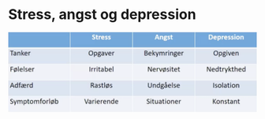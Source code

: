 # Stress, angst og depression
![](BearImages/80EEE359-BC9A-48DC-B712-2F3C72C4AEE6-3119-000004152FCD415B/DFA791C6-78A2-4C8A-9A4B-7EBF3D5FC4A3.png)

<!-- {BearID:947917BA-A0B0-406A-9B16-1122C6949231-3119-000004143320107F} -->
